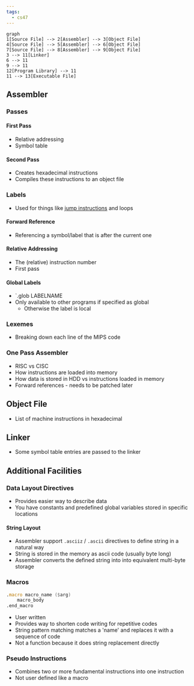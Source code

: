 ```yaml
---
tags:
  - cs47
---
```


```mermaid 
graph
1[Source File] --> 2[Assembler] --> 3[Object File]
4[Source File] --> 5[Assembler] --> 6[Object File]
7[Source File] --> 8[Assembler] --> 9[Object File]
3 --> 11[Linker]
6 --> 11
9 --> 11
12[Program Library] --> 11
11 --> 13[Executable File]
```
## Assembler
### Passes
#### First Pass
- Relative addressing
- Symbol table
#### Second Pass
- Creates hexadecimal instructions
- Compiles these instructions to an object file
### Labels
- Used for things like [jump instructions](3%20-%20Programming%20a%20Computer.md#^72cc66) and loops
#### Forward Reference
- Referencing a symbol/label that is after the current one
#### Relative Addressing
- The (relative) instruction number
- First pass
#### Global Labels
- `.glob LABELNAME
- Only available to other programs if specified as global
	- Otherwise the label is local
### Lexemes
- Breaking down each line of the MIPS code
### One Pass Assembler
- RISC vs CISC
- How instructions are loaded into memory
- How data is stored in HDD vs instructions loaded in memory
- Forward references - needs to be patched later
## Object File
- List of machine instructions in hexadecimal
## Linker
- Some symbol table entries are passed to the linker
## Additional Facilities
### Data Layout Directives
- Provides easier way to describe data
- You have constants and predefined global variables stored in specific locations
#### String Layout
- Assembler support `.asciiz` / `.ascii` directives to define string in a natural way
- String is stored in the memory as ascii code (usually byte long)
- Assembler converts the defined string into into equivalent multi-byte storage
### Macros
```asm
.macro macro_name ($arg)
	macro_body
.end_macro
```

- User written
- Provides way to shorten code writing for repetitive codes
- String pattern matching matches a 'name' and replaces it with a sequence of code
- Not a function because it does string replacement directly
### Pseudo Instructions
- Combines two or more fundamental instructions into one instruction
- Not user defined like a macro